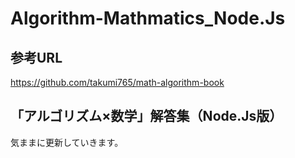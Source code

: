 # Algorithm-Mathmatics_Node.Js
## 参考URL
https://github.com/takumi765/math-algorithm-book
## 「アルゴリズム×数学」解答集（Node.Js版）
気ままに更新していきます。
